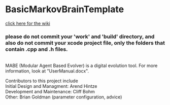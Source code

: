 # BasicMarkovBrainTemplate

[click here for the wiki](https://github.com/ahnt/BasicMarkovBrainTemplate/wiki)

### please do not commit your 'work' and 'build' directory, and also do not commit your xcode project file, only the folders that contain .cpp and .h files.<br>
<br>
MABE (Modular Agent Based Evolver) is a digital evolution tool. For more information, look at "UserManual.docx".<br>


Contributors to this project include<br>
Initial Design and Managment: Arend Hintze<br>
Development and Maintenance: Cliff Bohm<br>
Other: Brian Goldman (parameter configuration, advice)<br>

